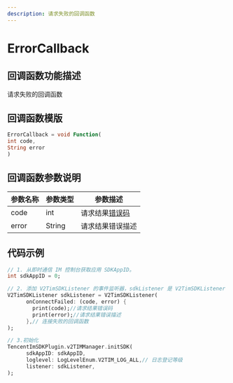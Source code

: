 ```yaml
---
description: 请求失败的回调函数
---
```


# ErrorCallback

## 回调函数功能描述

请求失败的回调函数

## 回调函数模版

```dart
ErrorCallback = void Function(
int code,
String error
)
```

## 回调函数参数说明

| 参数名称  | 参数类型   | 参数描述                                                           |
| ----- | ------ | -------------------------------------------------------------- |
| code  | int    | 请求结果[错误码](https://cloud.tencent.com/document/product/269/1671) |
| error | String | 请求结果错误描述                                                       |

## 代码示例

```dart
// 1. 从即时通信 IM 控制台获取应用 SDKAppID。
int sdkAppID = 0;

// 2. 添加 V2TimSDKListener 的事件监听器，sdkListener 是 V2TimSDKListener 的实现类
V2TimSDKListener sdkListener = V2TimSDKListener(
      onConnectFailed: (code, error) {
        print(code);//请求结果错误码
        print(error);//请求结果错误描述
      },// 连接失败的回调函数
);

// 3.初始化
TencentImSDKPlugin.v2TIMManager.initSDK(
      sdkAppID: sdkAppID,
      loglevel: LogLevelEnum.V2TIM_LOG_ALL,// 日志登记等级
      listener: sdkListener,
);
```

